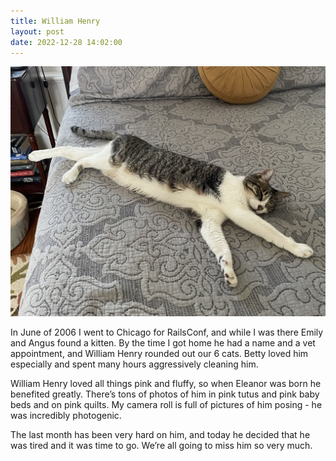 ```yaml
---
title: William Henry
layout: post
date: 2022-12-28 14:02:00
---
```


<img src="/images/william-henry.jpg">

In June of 2006 I went to Chicago for RailsConf, and while I was there Emily
and Angus found a kitten. By the time I got home he had a name and a vet
appointment, and William Henry rounded out our 6 cats. Betty loved him
especially and spent many hours aggressively cleaning him.

William Henry loved all things pink and fluffy, so when Eleanor was born he
benefited greatly. There’s tons of photos of him in pink tutus and pink baby
beds and on pink quilts. My camera roll is full of pictures of him posing - he
was incredibly photogenic.

The last month has been very hard on him, and today he decided that he was
tired and it was time to go. We’re all going to miss him so very much.
